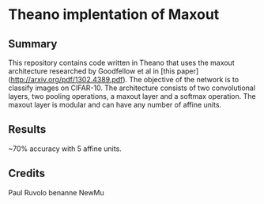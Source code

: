 # Theano implentation of Maxout
## Summary
This repository contains code written in Theano that uses the maxout architecture researched by Goodfellow et al in [this paper] (http://arxiv.org/pdf/1302.4389.pdf). The objective of the network is to classify images on CIFAR-10. The architecture consists of two convolutional layers, two pooling operations, a maxout layer and a softmax operation. The maxout layer is modular and can have any number of affine units.

## Results
~70% accuracy with 5 affine units. 

## Credits
Paul Ruvolo
benanne
NewMu
